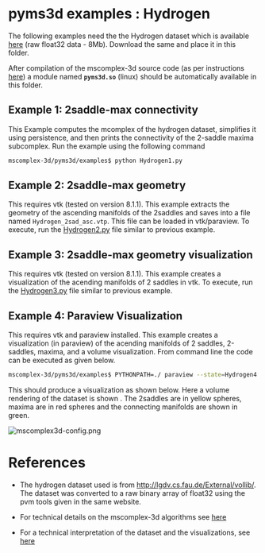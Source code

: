 # **pyms3d** examples : Hydrogen #


The following examples need the the Hydrogen dataset which is available [here](https://vgl.csa.iisc.ac.in/mscomplex/data/Hydrogen_128x128x128.raw) (raw float32 data - 8Mb).
Download the same and place it in this folder. 

After compilation of the mscomplex-3d source code (as per instructions [here](../../Readme.md)) a module named **```pyms3d.so```** (linux) should be automatically available in this folder. 


## Example 1: 2saddle-max connectivity ## 

This Example computes the mcomplex of the hydrogen dataset, simplifies it using persistence, and then prints the connectivity of the 2-saddle maxima subcomplex. Run the example using the following command 

```bash
mscomplex-3d/pyms3d/examples$ python Hydrogen1.py
```


## Example 2: 2saddle-max geometry  ##

This requires vtk (tested on version 8.1.1). This example extracts the geometry of the ascending manifolds of the 2saddles and saves into a file named ```Hydrogen_2sad_asc.vtp```. This file can be loaded in vtk/paraview. To execute, run the [Hydrogen2.py](Hydrogen2.py) file similar to previous example.

## Example 3: 2saddle-max geometry visualization ##

This requires vtk (tested on version 8.1.1). This example creates a visualization of the acending manifolds of 2 saddles in vtk.  To execute, run the [Hydrogen3.py](Hydrogen3.py) file similar to previous example.

## Example 4: Paraview Visualization ##

This requires vtk and paraview installed. This example creates a visualization (in paraview) of the acending manifolds of 2 saddles, 2-saddles, maxima, and a volume visualization. From command line the code can be executed as given below. 

```bash
mscomplex-3d/pyms3d/examples$ PYTHONPATH=./ paraview --state=Hydrogen4.pvsm
```

This should produce a visualization as shown below. Here a volume rendering of the dataset is shown . The 2saddles are in yellow spheres, maxima are in red spheres and the connecting manifolds are shown in green. 

![mscomplex3d-config.png](https://vgl.csa.iisc.ac.in/mscomplex/images/hydrogen_vren_2sadSel.png)

# References #

- The hydrogen dataset used is from http://lgdv.cs.fau.de/External/vollib/. The dataset was converted to a raw binary array of float32 using the pvm tools given in the same website.

- For technical details on the mscomplex-3d algorithms  see [here](https://vgl.csa.iisc.ac.in/mscomplex/)

- For a technical interpretation of the dataset and the visualizations, see [here](https://vgl.csa.iisc.ac.in/mscomplex/pyms3dEx.html)